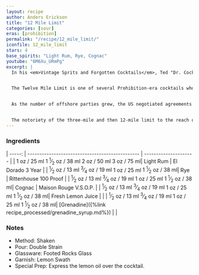 ```yaml
---
layout: recipe
author: Anders Erickson
title: "12 Mile Limit"
categories: [sour]
eras: [prohibition]
permalink: "/recipe/12_mile_limit/"
iconfile: 12_mile_limit
stars: 4
base_spirits: "Light Rum, Rye, Cognac"
youtube: "6M6Xu_URmPg"
excerpt: |
  In his <em>Vintage Sprits and Forgotten Cocktails</em>, Ted "Dr. Cocktail" Haigh affirms that Thomas Franklin Fairfax Millard (1868-1942), a war correspondent and journalist, is the confirmed author of the Twelve Mile Limit Cocktail.<br><br>


  The Twelve Mile Limit is one of several Prohibition-era cocktails whose name references the distance from a shore that a nation's territorial waters. During the 18th century this was established as three nautical miles (5.6 km), the distance a cannonball could be shot from the shore to repel incursions. Hence, during Prohibition, US jurisdiction was limited to three miles offshore so allowing the legal supply of alcohol to parties on board boats just outside territorial waters.<br><br>


  As the number of offshore parties grew, the US negotiated agreements with countries such as the UK and France to recognize the right of the American authorities to enforce Prohibition and anti-smuggling laws to an extended 12-mile limit. Predictably, the parties moved further off-shore. On 29th December 1988, President Reagan extended the territorial waters of the United States to 12 miles from 3 miles.<br><br>


  The notoriety of the three-mile and then 12-mile limit to the reach of the Feds during Prohibition led to the Three Miller/Three Mile Limit the Twelve Miles Out, and the Twelve Mile Limit cocktails. The Twelve Mile limit is a rye whiskey laced Three Miller as the limit was extended, so the cocktail was made stronger.
---
```


### Ingredients

| -----: | ----------------------------------------------- | --------------------- |
| <span class="onex active">1 oz  / 25 ml</span> <span class="onehalfx">1 <sup>1</sup>&frasl;<sub>2</sub> oz  / 38 ml</span> <span class="twox">2 oz  / 50 ml</span> <span class="threex">3 oz  / 75 ml</span>| Light Rum | El Dorado 3 Year |
| <span class="onex active"> <sup>1</sup>&frasl;<sub>2</sub> oz  / 13 ml</span> <span class="onehalfx"> <sup>3</sup>&frasl;<sub>4</sub> oz  / 19 ml</span> <span class="twox">1 oz  / 25 ml</span> <span class="threex">1 <sup>1</sup>&frasl;<sub>2</sub> oz  / 38 ml</span>| Rye | Rittenhouse 100 Proof |
| <span class="onex active"> <sup>1</sup>&frasl;<sub>2</sub> oz  / 13 ml</span> <span class="onehalfx"> <sup>3</sup>&frasl;<sub>4</sub> oz  / 19 ml</span> <span class="twox">1 oz  / 25 ml</span> <span class="threex">1 <sup>1</sup>&frasl;<sub>2</sub> oz  / 38 ml</span>| Cognac | Maison Rouge V.S.O.P. |
| <span class="onex active"> <sup>1</sup>&frasl;<sub>2</sub> oz  / 13 ml</span> <span class="onehalfx"> <sup>3</sup>&frasl;<sub>4</sub> oz  / 19 ml</span> <span class="twox">1 oz  / 25 ml</span> <span class="threex">1 <sup>1</sup>&frasl;<sub>2</sub> oz  / 38 ml</span>| Fresh Lemon Juice | |
| <span class="onex active"> <sup>1</sup>&frasl;<sub>2</sub> oz  / 13 ml</span> <span class="onehalfx"> <sup>3</sup>&frasl;<sub>4</sub> oz  / 19 ml</span> <span class="twox">1 oz  / 25 ml</span> <span class="threex">1 <sup>1</sup>&frasl;<sub>2</sub> oz  / 38 ml</span>| [Grenadine]({%link recipe_processed/grenadine_syrup.md%}) | |

### Notes

- Method: Shaken
- Pour: Double Strain
- Glassware: Footed Rocks Glass
- Garnish: Lemon Swath
- Special Prep: Express the lemon oil over the cocktail.

    
<script type="application/ld+json">
{
  "@context": "https://schema.org",
  "@type": "Recipe",
  "author": {
    "@type": "Person",
    "name": "{{ page.author }}"
    },
  "description": "{{ page.excerpt | strip_html | replace: '"', "'" }}",
  "image": "{% for ingredient in site.data[page.iconfile].images.ingredient limit: 1 %}{{ ingredient.url }}{% endfor %}",
  "recipeIngredient": [  "1 oz Light Rum",
  "0.5 oz Rye",
  "0.5 oz Cognac",
  "0.5 oz Fresh Lemon Juice",
  "0.5 oz Grenadine"],
  "name": "{{ page.title }}",
  "recipeInstructions": [
      {
    '@type': 'HowToStep',
    'text': '- Method: Shaken
'
  },  {
    '@type': 'HowToStep',
    'text': '- Pour: Double Strain
'
  },  {
    '@type': 'HowToStep',
    'text': '- Glassware: Footed Rocks Glass
'
  },  {
    '@type': 'HowToStep',
    'text': '- Garnish: Lemon Swath
'
  },  {
    '@type': 'HowToStep',
    'text': '- Special Prep: Express the lemon oil over the cocktail.
'
  }
    ],
  "recipeYield": "1 cocktail",
  "recipeCategory": "cocktail",
  "aggregateRating": "{%- if page.stars -%}{%- include stars_metadata.html %} out of 5{% else %}NA{%- endif -%}",
  "recipeCuisine": "global",
  "prepTime": "PT20M",
  "cookTime": "PT15S",
  "keywords": "{{ page.title }}, cocktail, {{ page.eras }}, {%- include category_metadata.html -%}, {%- include spirits_metadata.html -%}",
}
</script>

    